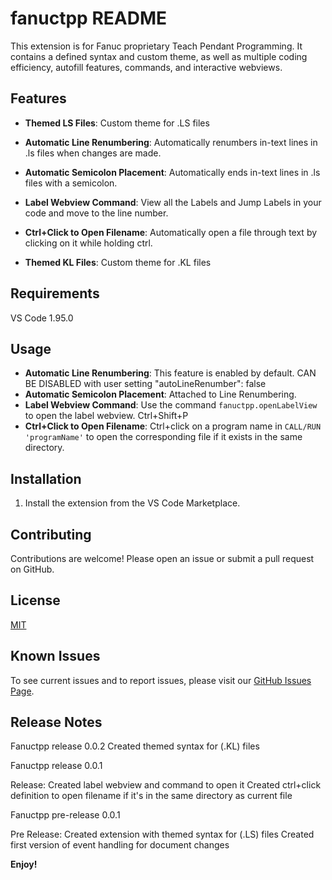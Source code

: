 # fanuctpp README

This extension is for Fanuc proprietary Teach Pendant Programming. It contains a defined syntax and custom theme, as well as multiple coding efficiency, autofill features, commands, and interactive webviews.

## Features

- **Themed LS Files**: Custom theme for .LS files
- **Automatic Line Renumbering**: Automatically renumbers in-text lines in .ls files when changes are made.
- **Automatic Semicolon Placement**: Automatically ends in-text lines in .ls files with a semicolon.
- **Label Webview Command**: View all the Labels and Jump Labels in your code and move to the line number.
- **Ctrl+Click to Open Filename**: Automatically open a file through text by clicking on it while holding ctrl.

- **Themed KL Files**: Custom theme for .KL files

## Requirements

VS Code 1.95.0

## Usage

- **Automatic Line Renumbering**: This feature is enabled by default.
    CAN BE DISABLED with user setting "autoLineRenumber": false
- **Automatic Semicolon Placement**: Attached to Line Renumbering.
- **Label Webview Command**: Use the command `fanuctpp.openLabelView` to open the label webview. Ctrl+Shift+P
- **Ctrl+Click to Open Filename**: Ctrl+click on a program name in `CALL/RUN 'programName'` to open the corresponding file if it exists in the same directory.

## Installation

1. Install the extension from the VS Code Marketplace.

## Contributing

Contributions are welcome! Please open an issue or submit a pull request on GitHub.

## License

[MIT](https://github.com/NateyJayBee/fanuctpp/blob/master/LICENSE.md)

## Known Issues

To see current issues and to report issues, please visit our [GitHub Issues Page](https://github.com/NateyJayBee/fanuctpp/issues).

## Release Notes

Fanuctpp release 0.0.2
    Created themed syntax for (.KL) files

Fanuctpp release 0.0.1

Release:
    Created label webview and command to open it
    Created ctrl+click definition to open filename if it's in the same directory as current file

Fanuctpp pre-release 0.0.1

Pre Release:
    Created extension with themed syntax for (.LS) files
    Created first version of event handling for document changes

**Enjoy!**

